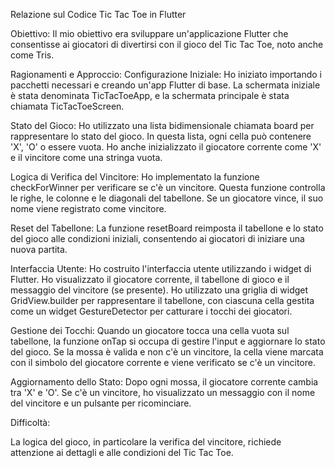 Relazione sul Codice Tic Tac Toe in Flutter

Obiettivo: Il mio obiettivo era sviluppare un'applicazione Flutter che consentisse ai giocatori di divertirsi con il gioco del Tic Tac Toe, noto anche come Tris.

Ragionamenti e Approccio:
Configurazione Iniziale: Ho iniziato importando i pacchetti necessari e creando un'app Flutter di base. La schermata iniziale è stata denominata TicTacToeApp, e la schermata principale è stata chiamata TicTacToeScreen.

Stato del Gioco: Ho utilizzato una lista bidimensionale chiamata board per rappresentare lo stato del gioco. In questa lista, ogni cella può contenere 'X', 'O' o essere vuota. Ho anche inizializzato il giocatore corrente come 'X' e il vincitore come una stringa vuota.

Logica di Verifica del Vincitore: Ho implementato la funzione checkForWinner per verificare se c'è un vincitore. Questa funzione controlla le righe, le colonne e le diagonali del tabellone. Se un giocatore vince, il suo nome viene registrato come vincitore.

Reset del Tabellone: La funzione resetBoard reimposta il tabellone e lo stato del gioco alle condizioni iniziali, consentendo ai giocatori di iniziare una nuova partita.

Interfaccia Utente: Ho costruito l'interfaccia utente utilizzando i widget di Flutter. Ho visualizzato il giocatore corrente, il tabellone di gioco e il messaggio del vincitore (se presente). Ho utilizzato una griglia di widget GridView.builder per rappresentare il tabellone, con ciascuna cella gestita come un widget GestureDetector per catturare i tocchi dei giocatori.

Gestione dei Tocchi: Quando un giocatore tocca una cella vuota sul tabellone, la funzione onTap si occupa di gestire l'input e aggiornare lo stato del gioco. Se la mossa è valida e non c'è un vincitore, la cella viene marcata con il simbolo del giocatore corrente e viene verificato se c'è un vincitore.

Aggiornamento dello Stato: Dopo ogni mossa, il giocatore corrente cambia tra 'X' e 'O'. Se c'è un vincitore, ho visualizzato un messaggio con il nome del vincitore e un pulsante per ricominciare.


Difficoltà:

La logica del gioco, in particolare la verifica del vincitore, richiede attenzione ai dettagli e alle condizioni del Tic Tac Toe.

